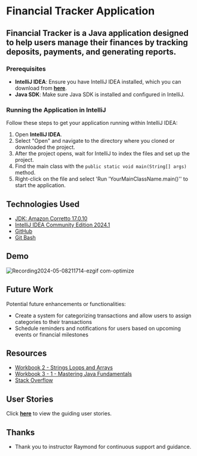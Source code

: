 # Financial Tracker Application

## Financial Tracker is a Java application designed to help users manage their finances by tracking deposits, payments, and generating reports.

### Prerequisites

- **IntelliJ IDEA**: Ensure you have IntelliJ IDEA installed, which you can download from [**here**](https://www.jetbrains.com/idea/download/).
- **Java SDK**: Make sure Java SDK is installed and configured in IntelliJ.

### Running the Application in IntelliJ

Follow these steps to get your application running within IntelliJ IDEA:

1. Open **IntelliJ IDEA**.
2. Select "Open" and navigate to the directory where you cloned or downloaded the project.
3. After the project opens, wait for IntelliJ to index the files and set up the project.
4. Find the main class with the `public static void main(String[] args)` method.
5. Right-click on the file and select 'Run 'YourMainClassName.main()'' to start the application.

## Technologies Used

- [JDK: Amazon Corretto 17.0.10](https://github.com/corretto/corretto-17/releases)
- [IntelliJ IDEA Community Edition 2024.1](https://www.bing.com/ck/a?!&&p=e0b1a0a46e9c6b8aJmltdHM9MTcxNDUyMTYwMCZpZ3VpZD0wZWEzYzk2MC01NjI2LTZmNjEtM2U0Ni1kZDI2NTc3NDZlODgmaW5zaWQ9NTIyMw&ptn=3&ver=2&hsh=3&fclid=0ea3c960-5626-6f61-3e46-dd2657746e88&psq=intellij+idea&u=a1aHR0cHM6Ly93d3cuamV0YnJhaW5zLmNvbS9pZGVhLw&ntb=1)
- [GitHub](https://github.com/izabekovaisha/FinancialTracker)
- [Git Bash](https://gitforwindows.org)

## Demo

![Recording2024-05-08211714-ezgif com-optimize](https://github.com/izabekovaisha/OnlineStore/assets/166551874/161e77f9-126e-4307-97b4-c498881af745)


## Future Work

Potential future enhancements or functionalities:

- Create a system for categorizing transactions and allow users to assign categories to their transactions
- Schedule reminders and notifications for users based on upcoming events or financial milestones

## Resources

- [Workbook 2 - Strings Loops and Arrays](https://app.schoology.com/attachment/2926311503/source/ad7bfe6ddf41e4c168a52c81c3e733e9.pdf)
- [Workbook 3 - 1 - Mastering Java Fundamentals](https://app.schoology.com/attachment/2926311516/source/457b5c4cb1d468a04a4575fda091bed0.pdf)
- [Stack Overflow](https://www.bing.com/ck/a?!&&p=e48468e05c424ae9JmltdHM9MTcxNDUyMTYwMCZpZ3VpZD0wZWEzYzk2MC01NjI2LTZmNjEtM2U0Ni1kZDI2NTc3NDZlODgmaW5zaWQ9NTIxOA&ptn=3&ver=2&hsh=3&fclid=0ea3c960-5626-6f61-3e46-dd2657746e88&psq=stack+overflow&u=a1aHR0cHM6Ly9zdGFja292ZXJmbG93LmNvbS8&ntb=1)

## User Stories

Click [**here**](https://github.com/users/izabekovaisha/projects/2/views/1) to view the guiding user stories.

## Thanks

- Thank you to instructor Raymond for continuous support and guidance.

